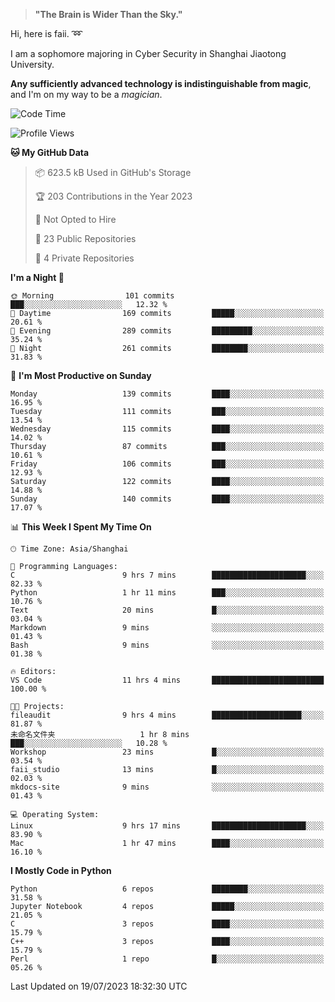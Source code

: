 > **"The Brain is Wider Than the Sky."**

  Hi, here is faii. :loop:  
  
  I am a sophomore majoring in Cyber Security in Shanghai Jiaotong University.
  
  **Any sufficiently advanced technology is indistinguishable from magic**, and I'm on my way to be a *magician*.

<!--START_SECTION:waka-->
![Code Time](http://img.shields.io/badge/Code%20Time-20%20hrs%203%20mins-blue)

![Profile Views](http://img.shields.io/badge/Profile%20Views-92-blue)

**🐱 My GitHub Data** 

> 📦 623.5 kB Used in GitHub's Storage 
 > 
> 🏆 203 Contributions in the Year 2023
 > 
> 🚫 Not Opted to Hire
 > 
> 📜 23 Public Repositories 
 > 
> 🔑 4 Private Repositories 
 > 
**I'm a Night 🦉** 

```text
🌞 Morning                101 commits         ███░░░░░░░░░░░░░░░░░░░░░░   12.32 % 
🌆 Daytime                169 commits         █████░░░░░░░░░░░░░░░░░░░░   20.61 % 
🌃 Evening                289 commits         █████████░░░░░░░░░░░░░░░░   35.24 % 
🌙 Night                  261 commits         ████████░░░░░░░░░░░░░░░░░   31.83 % 
```
📅 **I'm Most Productive on Sunday** 

```text
Monday                   139 commits         ████░░░░░░░░░░░░░░░░░░░░░   16.95 % 
Tuesday                  111 commits         ███░░░░░░░░░░░░░░░░░░░░░░   13.54 % 
Wednesday                115 commits         ████░░░░░░░░░░░░░░░░░░░░░   14.02 % 
Thursday                 87 commits          ███░░░░░░░░░░░░░░░░░░░░░░   10.61 % 
Friday                   106 commits         ███░░░░░░░░░░░░░░░░░░░░░░   12.93 % 
Saturday                 122 commits         ████░░░░░░░░░░░░░░░░░░░░░   14.88 % 
Sunday                   140 commits         ████░░░░░░░░░░░░░░░░░░░░░   17.07 % 
```


📊 **This Week I Spent My Time On** 

```text
🕑︎ Time Zone: Asia/Shanghai

💬 Programming Languages: 
C                        9 hrs 7 mins        █████████████████████░░░░   82.33 % 
Python                   1 hr 11 mins        ███░░░░░░░░░░░░░░░░░░░░░░   10.76 % 
Text                     20 mins             █░░░░░░░░░░░░░░░░░░░░░░░░   03.04 % 
Markdown                 9 mins              ░░░░░░░░░░░░░░░░░░░░░░░░░   01.43 % 
Bash                     9 mins              ░░░░░░░░░░░░░░░░░░░░░░░░░   01.38 % 

🔥 Editors: 
VS Code                  11 hrs 4 mins       █████████████████████████   100.00 % 

🐱‍💻 Projects: 
fileaudit                9 hrs 4 mins        ████████████████████░░░░░   81.87 % 
未命名文件夹                   1 hr 8 mins         ███░░░░░░░░░░░░░░░░░░░░░░   10.28 % 
Workshop                 23 mins             █░░░░░░░░░░░░░░░░░░░░░░░░   03.54 % 
faii_studio              13 mins             █░░░░░░░░░░░░░░░░░░░░░░░░   02.03 % 
mkdocs-site              9 mins              ░░░░░░░░░░░░░░░░░░░░░░░░░   01.43 % 

💻 Operating System: 
Linux                    9 hrs 17 mins       █████████████████████░░░░   83.90 % 
Mac                      1 hr 47 mins        ████░░░░░░░░░░░░░░░░░░░░░   16.10 % 
```

**I Mostly Code in Python** 

```text
Python                   6 repos             ████████░░░░░░░░░░░░░░░░░   31.58 % 
Jupyter Notebook         4 repos             █████░░░░░░░░░░░░░░░░░░░░   21.05 % 
C                        3 repos             ████░░░░░░░░░░░░░░░░░░░░░   15.79 % 
C++                      3 repos             ████░░░░░░░░░░░░░░░░░░░░░   15.79 % 
Perl                     1 repo              █░░░░░░░░░░░░░░░░░░░░░░░░   05.26 % 
```




 Last Updated on 19/07/2023 18:32:30 UTC
<!--END_SECTION:waka-->


